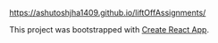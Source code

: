 https://ashutoshjha1409.github.io/liftOffAssignments/

This project was bootstrapped with [Create React App](https://github.com/facebookincubator/create-react-app).
